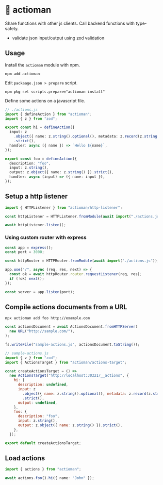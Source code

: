 # 🏹 actioman

Share functions with other js clients. Call backend functions with type-safety.

- validate json input/output using zod validation

## Usage

Install the `actioman` module with npm.

```shell
npm add actioman
```

Edit `packaage.json > prepare` script.

```shell
npm pkg set scripts.prepare="actioman install"
```

Define some actions on a javascript file.

```ts
// ./actions.js
import { defineAction } from "actioman";
import { z } from "zod";

export const hi = defineAction({
  input: z
    .object({ name: z.string().optional(), metadata: z.record(z.string()) })
    .strict(),
  handler: async ({ name }) => `Hello ${name}`,
});

export const foo = defineAction({
  description: "foo",
  input: z.string(),
  output: z.object({ name: z.string() }).strict(),
  handler: async (input) => ({ name: input }),
});
```

## Setup a http listener

```ts
import { HTTPListener } from "actioman/http-listener";

const httpListener = HTTPListener.fromModule(await import("./actions.js"));

await httpListener.listen();
```

### Using custom router with express

```ts
const app = express();
const port = 3000;

const httpRouter = HTTPRouter.fromModule(await import("./actions.js"));

app.use("/", async (req, res, next) => {
  const ok = await httpRouter.router.requestListener(req, res);
  if (!ok) next();
});

const server = app.listen(port);
```

## Compile actions documents from a URL

```shell
npx actioman add foo http://example.com
```

```ts
const actionsDocument = await ActionsDocument.fromHTTPServer(
  new URL("http://sample.com/"),
);

fs.writeFile("sample-actions.js", actionsDocument.toString());
```

```js
// sample-actions.js
import { z } from "zod";
import { ActionsTarget } from "actioman/actions-target";

const createActionsTarget = () =>
  new ActionsTarget("http://localhost:30321/__actions", {
    hi: {
      description: undefined,
      input: z
        .object({ name: z.string().optional(), metadata: z.record(z.string()) })
        .strict(),
      output: undefined,
    },
    foo: {
      description: "foo",
      input: z.string(),
      output: z.object({ name: z.string() }).strict(),
    },
  });

export default createActionsTarget;
```

## Load actions

```ts
import { actions } from "actioman";

await actions.foo().hi({ name: "John" });
```
